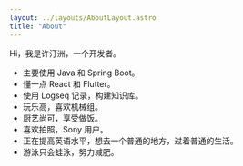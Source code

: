 ```yaml
---
layout: ../layouts/AboutLayout.astro
title: "About"
---
```


Hi，我是许汀洲，一个开发者。

- 主要使用 Java 和 Spring Boot。
- 懂一点 React 和 Flutter。
- 使用 Logseq 记录，构建知识库。
- 玩乐高，喜欢机械组。
- 厨艺尚可，享受做饭。
- 喜欢拍照，Sony 用户。
- 正在提高英语水平，想去一个普通的地方，过着普通的生活。
- 游泳只会蛙泳，努力减肥。
